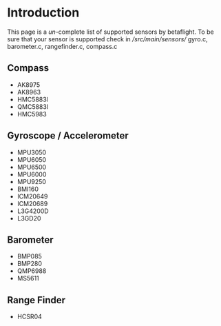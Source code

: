 # Introduction

This page is a _un_-complete list of supported sensors by betaflight. To be sure that your sensor is supported check in _/src/main/sensors/_ gyro.c, barometer.c, rangefinder.c, compass.c 

## Compass
* AK8975
* AK8963
* HMC5883l
* QMC5883l
* HMC5983

## Gyroscope / Accelerometer
* MPU3050
* MPU6050
* MPU6500
* MPU6000
* MPU9250
* BMI160
* ICM20649
* ICM20689
* L3G4200D
* L3GD20


## Barometer
* BMP085
* BMP280
* QMP6988
* MS5611


## Range Finder
* HCSR04